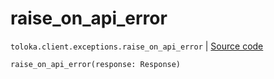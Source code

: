 # raise_on_api_error
`toloka.client.exceptions.raise_on_api_error` | [Source code](https://github.com/Toloka/toloka-kit/blob/v1.2.1/src/client/exceptions.py#L163)

```python
raise_on_api_error(response: Response)
```

